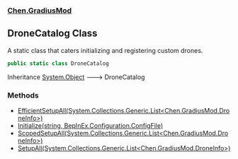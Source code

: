 
### [Chen.GradiusMod](./neHTXX+yFsk1RpXqjkv9zg 'Chen.GradiusMod')

## DroneCatalog Class
A static class that caters initializing and registering custom drones.  
```csharp
public static class DroneCatalog
```
Inheritance [System.Object](https://docs.microsoft.com/en-us/dotnet/api/System.Object 'System.Object') &#129106; DroneCatalog  

### Methods
- [EfficientSetupAll(System.Collections.Generic.List&lt;Chen.GradiusMod.DroneInfo&gt;)](./WdgpwIdq14WNd9+zi4Yg2Q 'Chen.GradiusMod.DroneCatalog.EfficientSetupAll(System.Collections.Generic.List&lt;Chen.GradiusMod.DroneInfo&gt;)')
- [Initialize(string, BepInEx.Configuration.ConfigFile)](./VJEC4xbRJKZf1K+M8Z-Y+A 'Chen.GradiusMod.DroneCatalog.Initialize(string, BepInEx.Configuration.ConfigFile)')
- [ScopedSetupAll(System.Collections.Generic.List&lt;Chen.GradiusMod.DroneInfo&gt;)](./-Yd6LjsIUFlkcplfdN8Sjw 'Chen.GradiusMod.DroneCatalog.ScopedSetupAll(System.Collections.Generic.List&lt;Chen.GradiusMod.DroneInfo&gt;)')
- [SetupAll(System.Collections.Generic.List&lt;Chen.GradiusMod.DroneInfo&gt;)](./U0K134iX-pk5QEVedesvsg 'Chen.GradiusMod.DroneCatalog.SetupAll(System.Collections.Generic.List&lt;Chen.GradiusMod.DroneInfo&gt;)')
